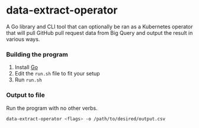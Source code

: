 # data-extract-operator 

A Go library and CLI tool that can optionally be ran as a Kubernetes operator that will pull GitHub pull request data from Big Query and output the result in various ways.

### Building the program

 1) Install [Go](https://golang.org/doc/install)
 2) Edit the `run.sh` file to fit your setup
 3) Run `run.sh`

### Output to file

Run the program with no other verbs.

```bash 
data-extract-operator <flags> -o /path/to/desired/output.csv
```